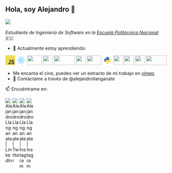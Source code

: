 ## Hola, soy Alejandro 👋


![](https://visitor-badge.glitch.me/badge?page_id=alejandrollanganate.alejandrollanganate)
<br />

*Estudiante de Ingeniería de Software en la [Escuela Politécnica Nacional](https://www.epn.edu.ec)* 🇪🇨


- 🌱 Actualmente estoy aprendiendo:

<img width="30" height="30" src="https://raw.githubusercontent.com/github/explore/80688e429a7d4ef2fca1e82350fe8e3517d3494d/topics/javascript/javascript.png"> <img width="30" src="https://raw.githubusercontent.com/github/explore/80688e429a7d4ef2fca1e82350fe8e3517d3494d/topics/react/react.png">
<img width="45" height="30" src="https://upload.wikimedia.org/wikipedia/commons/thumb/d/d9/Node.js_logo.svg/1280px-Node.js_logo.svg.png">
<img width="30" height="30" src="https://miro.medium.com/max/816/1*TpbxEQy4ckB-g31PwUQPlg.png">
<img width="65" height="30" src="https://upload.wikimedia.org/wikipedia/commons/thumb/0/05/Go_Logo_Blue.svg/1200px-Go_Logo_Blue.svg.png">
<img width="30" height="30" src="https://emanueleciriachi.net/wp-content/uploads/2019/01/logo-mongodb-png-mongodb-logo-png-400.png">
<img width="45" height="30" src="https://www.techort.com/wp-content/uploads/2019/01/applicative-parsers-on-haskell-habr.png">
<img width="30" height="30" src="https://raw.githubusercontent.com/github/explore/80688e429a7d4ef2fca1e82350fe8e3517d3494d/topics/python/python.png">
<img width="30" height="30" src="https://img.icons8.com/color/452/firebase.png">
<img width="30" height="30" src="https://midu.dev/images/tags/svelte.png">
<img width="30" height="30" src="https://upload.wikimedia.org/wikipedia/commons/4/45/Parrot_Logo.png">
<img width="65" height="30" src="https://upload.wikimedia.org/wikipedia/commons/thumb/9/92/LaTeX_logo.svg/1280px-LaTeX_logo.svg.png">

- Me encanta el cine, puedes ver un estracto de mi trabajo en <a href="https://vimeo.com/168875470" alt="enlace a video reel de Alejandro">vimeo</a>
- 💬 Contáctame a través de @alejandrollanganate

📫 Encuéntrame en: 

<span>
  <a href="https://www.linkedin.com/in/luis-alejandro-llanganate-valencia-353827199/">
    <img align="left" alt="Alejandro Llanganate | LinkedIn " width="22px" src="https://cdn.jsdelivr.net/npm/simple-icons@v3/icons/linkedin.svg" />
  </a>
  <a href="https://twitter.com/_llanganate">
    <img align="left" alt="Alejandro Llanganate| Twitter" width="22px" src="https://cdn.jsdelivr.net/npm/simple-icons@v3/icons/twitter.svg" />
  </a>
  <a href="https://www.instagram.com/alejandro_llanganate/">
    <img align="left" alt="Alejandro Llanganate| Instagram" width="22px" src="https://cdn.jsdelivr.net/npm/simple-icons@v3/icons/instagram.svg" />
  </a>
  <a href="https://500px.com/p/alejandrollanganate/about?">
    <img align="left" alt="Alejandro Llanganate| Instagram" width="22px" src="https://cdn.jsdelivr.net/npm/simple-icons@3.12.0/icons/500px.svg" />
  </a>
</span> 
